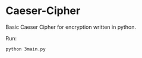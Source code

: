 # Caeser-Cipher
Basic Caeser Cipher for encryption written in python. 

Run:

```python 3main.py```
